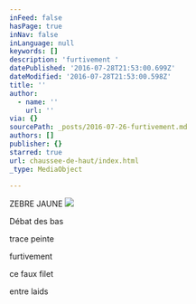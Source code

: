```yaml
---
inFeed: false
hasPage: true
inNav: false
inLanguage: null
keywords: []
description: 'furtivement '
datePublished: '2016-07-28T21:53:00.699Z'
dateModified: '2016-07-28T21:53:00.598Z'
title: ''
author:
  - name: ''
    url: ''
via: {}
sourcePath: _posts/2016-07-26-furtivement.md
authors: []
publisher: {}
starred: true
url: chaussee-de-haut/index.html
_type: MediaObject

---
```

ZEBRE JAUNE
![](https://the-grid-user-content.s3-us-west-2.amazonaws.com/89de2abd-2b73-46cc-943a-c3e43965d221.jpg)

Débat des bas

trace peinte

furtivement 

ce faux filet

entre laids